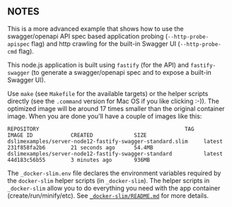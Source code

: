 ## NOTES

This is a more advanced example that shows how to use the swagger/openapi API spec based application probing (`--http-probe-apispec` flag) and http crawling for the built-in Swagger UI (`--http-probe-cmd` flag).

This node.js application is built using `fastify` (for the API) and `fastify-swagger` (to generate a swagger/openapi spec and to expose a built-in Swagger UI).

Use `make` (see `Makefile` for the available targets) or the helper scripts directly (see the `.command` version for Mac OS if you like clicking :-)). The optimized image will be around 17 times smaller than the original container image. When you are done you'll have a couple of images like this:

```
REPOSITORY                                              TAG                 IMAGE ID            CREATED             SIZE
dslimexamples/server-node12-fastify-swagger-standard.slim     latest              231f858fa2b6        21 seconds ago      54.4MB
dslimexamples/server-node12-fastify-swagger-standard          latest              44d183c56b55        3 minutes ago       936MB
```

The `_docker-slim.env` file declares the environment variables required by the `docker-slim` helper scripts (in `_docker-slim`). The helper scripts in `_docker-slim` allow you to do everything you need with the app container (create/run/minify/etc). See [`_docker-slim/README.md`](_docker-slim/README.md) for more details.

